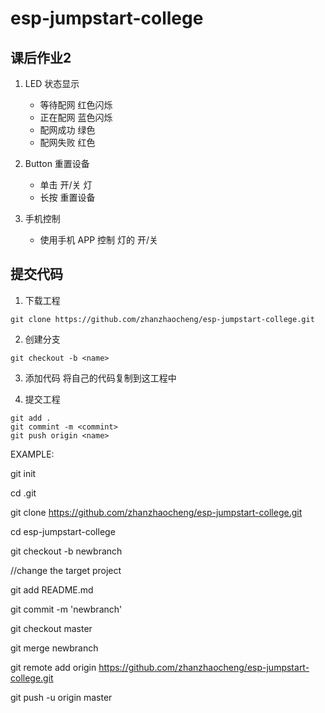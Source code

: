 # esp-jumpstart-college

## 课后作业2

1. LED 状态显示
    - 等待配网 红色闪烁
    - 正在配网 蓝色闪烁
    - 配网成功 绿色
    - 配网失败 红色

2. Button 重置设备
    - 单击 开/关 灯
    - 长按 重置设备

3. 手机控制
   - 使用手机 APP 控制 灯的 开/关



## 提交代码

1. 下载工程

```
git clone https://github.com/zhanzhaocheng/esp-jumpstart-college.git
```

2. 创建分支

```
git checkout -b <name>
```

3. 添加代码
将自己的代码复制到这工程中

4. 提交工程
```
git add .
git commint -m <commint>
git push origin <name>
```
EXAMPLE:

git init

cd .git

git clone  https://github.com/zhanzhaocheng/esp-jumpstart-college.git

cd esp-jumpstart-college

git checkout -b newbranch

//change the target project

git add README.md

git commit -m 'newbranch'

git checkout master

git merge newbranch

git remote add origin  https://github.com/zhanzhaocheng/esp-jumpstart-college.git

git push -u origin master
